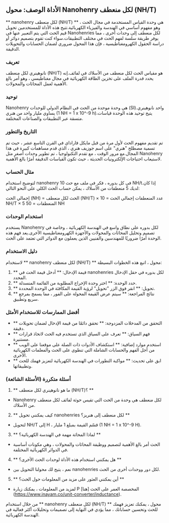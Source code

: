 ## الأداة الوصف: محول Nanohenry لكل منعطف (NH/T)

** nanohenry لكل منعطف (NH/T) ** هي وحدة القياس المستخدمة في مجال الحث ، وهو مفهوم أساسي في الهندسة والفيزياء الكهربائية.تتيح هذه الأداة للمستخدمين تحويل قيم الحث التي يتم التعبير عنها في Nanohenries لكل منعطف إلى وحدات أخرى ، مما يوفر طريقة سلسة لفهم الحث في مختلف التطبيقات.سواء كنت تقوم بتصميم دوائر أو دراسة الحقول الكهرومغناطيسية ، فإن هذا المحول ضروري لضمان الحسابات والتحويلات الدقيقة.

### تعريف

نانوهينري لكل منعطف (NH/T) هو مقياس الحث لكل منعطف من الأسلاك في لفائف.إنه يحدد قدرة الملف على تخزين الطاقة الكهربائية في مجال مغناطيسي ، وهو أمر بالغ الأهمية لعمل المحاثات والمحولات.

### توحيد

Nanohenry هي وحدة موحدة من الحث في النظام الدولي للوحدات (SI).واحد نانوهينري يساوي مليار واحد من هنري (1 NH = 1 x 10^-9 h).يتيح توحيد هذه الوحدة قياسات متسقة عبر التطبيقات والصناعات المختلفة.

### التاريخ والتطور

تم تقديم مفهوم الحث لأول مرة من قبل مايكل فاراداي في القرن التاسع عشر ، حيث تم تسمية مصطلح "هنري" على اسم جوزيف هنري ، الذي قدم مساهمات كبيرة في هذا المجال.مع مرور الوقت ، مع تقدم التكنولوجيا ، تم تطوير وحدات أصغر مثل Nanohenry لاستيعاب احتياجات الإلكترونيات الحديثة ، حيث تكون القياسات الدقيقة أمرًا بالغ الأهمية.

### مثال الحساب

لتوضيح استخدام nanohenry في كل بدوره ، فكر في ملف مع حث 10 NH/t.إذا كان لديك 5 منعطفات من الأسلاك ، يمكن حساب الحث الكلي على النحو التالي:

إجمالي الحث (NH) = الحث لكل منعطف (NH/T) × عدد المنعطفات
إجمالي الحث = 10 NH/T × 5 المنعطفات = 50 NH

### استخدام الوحدات

يستخدم Nanohenry لكل بدوره على نطاق واسع في الهندسة الكهربائية ، وخاصة في تصميم وتحليل المحاثات والمحولات والأجهزة الكهرومغناطيسية الأخرى.يعد فهم هذه الوحدة أمرًا ضروريًا للمهندسين والفنيين الذين يعملون مع الدوائر التي تعتمد على الحث.

### دليل الاستخدام

لاستخدام ** nanohenry لكل منعطف (NH/T) ** محول ، اتبع هذه الخطوات البسيطة:

1. ** قيمة الإدخال: ** أدخل قيمة الحث في nanohenries لكل بدوره في حقل الإدخال المحدد.
2. ** حدد الوحدة: ** اختر وحدة الإخراج المطلوبة من القائمة المنسدلة.
3. ** تحويل: ** انقر فوق الزر "تحويل" لرؤية القيمة المكافئة في الوحدة المحددة.
4. ** نتائج المراجعة: ** سيتم عرض القيمة المحولة على الفور ، مما يسمح بمرجع سريع وتطبيق.

### أفضل الممارسات للاستخدام الأمثل

- ** التحقق من المدخلات المزدوجة: ** تحقق دائمًا من قيمة الإدخال لضمان تحويلات دقيقة.
- ** فهم السياق: ** تعرف على السياق الذي تستخدم فيه الحث لاتخاذ قرارات مستنيرة.
- ** استخدم موارد إضافية: ** استكشاف الأدوات ذات الصلة على موقعنا على الويب من أجل الفهم والحسابات الشاملة التي تنطوي على الحث والمعلمات الكهربائية الأخرى.
- ** ابق على تحديث: ** مواكبة التطورات في الهندسة الكهربائية لتعزيز فهمك للحث وتطبيقاتها.

### أسئلة متكررة (الأسئلة الشائعة)

1. ** ما هو نانوهينري لكل منعطف (NH/T)؟ **
- Nanohenry لكل منعطف هي وحدة من الحث التي تقيس حوثة لفائف لكل منعطف من الأسلاك.

2. ** كيف يمكنني تحويل nanohenries لكل منعطف إلى هنريز؟ **
- لتحويل NH/T إلى H ، قسّم القيمة بمبلغ 1 مليار (1 NH = 1 x 10^-9 H).

3. ** لماذا المحاثة مهمة في الهندسة الكهربائية؟ **
- الحث أمر بالغ الأهمية لتصميم ووظيفة المحاثات والمحولات ، وهي مكونات أساسية في الدوائر الكهربائية المختلفة.

4. ** هل يمكنني استخدام هذه الأداة لوحدات الحث الأخرى؟ **
- نعم ، يتيح لك محولنا التحويل بين nanohenries لكل دور ووحدات أخرى من الحث.

5. ** أين يمكنني العثور على مزيد من المعلومات حول الحث؟ **
- لمزيد من المعلومات ، يمكنك زيارة P المخصصة العمر على الحث [هنا] (https://www.inayam.co/unit-converter/inductance).

من خلال استخدام ** nanohenry لكل منعطف (NH/T) ** محول ، يمكنك تعزيز فهمك للحث وتحسين حساباتك ، مما يؤدي في النهاية إلى تصميمات وتحليلات أكثر فعالية في الهندسة الكهربائية.